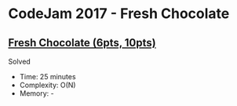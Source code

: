 # CodeJam 2017 - Fresh Chocolate

## [Fresh Chocolate (6pts, 10pts)](https://codingcompetitions.withgoogle.com/codejam/round/0000000000201900/00000000002017f4)

Solved

* Time: 25 minutes
* Complexity: O(N)
* Memory: -
